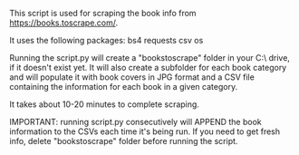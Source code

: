 This script is used for scraping the book info from https://books.toscrape.com/.

It uses the following packages:
bs4
requests
csv
os

Running the script.py will create a "bookstoscrape" folder in your C:\ drive, if it doesn't exist yet.
It will also create a subfolder for each book category and will populate it with book covers in JPG format and a CSV file containing the information for each book in a given category.

It takes about 10-20 minutes to complete scraping.

IMPORTANT: running script.py consecutively will APPEND the book information to the CSVs each time it's being run. If you need to get fresh info, delete "bookstoscrape" folder before running the script.

